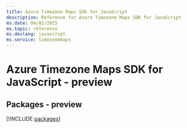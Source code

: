 ```yaml
---
title: Azure Timezone Maps SDK for JavaScript
description: Reference for Azure Timezone Maps SDK for JavaScript
ms.date: 04/02/2025
ms.topic: reference
ms.devlang: javascript
ms.service: timezonemaps
---
```

# Azure Timezone Maps SDK for JavaScript - preview
## Packages - preview
[!INCLUDE [packages](timezone-maps-index.md)]